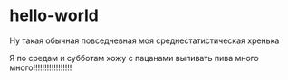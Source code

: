 # hello-world
Ну такая обычная повседневная моя среднестатистическая хренька

Я по средам и субботам хожу с пацанами выпивать пива много много!!!!!!!!!!!!!!!!!
